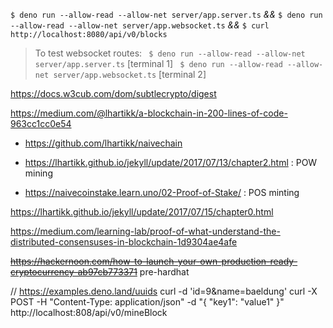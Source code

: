 `$ deno run --allow-read --allow-net server/app.server.ts`
_&&_
`$ deno run --allow-read --allow-net server/app.websocket.ts`
_&&_
`$ curl http://localhost:8080/api/v0/blocks`


> To test websocket routes:
> ` $ deno run --allow-read --allow-net server/app.server.ts` [terminal 1]
> ` $ deno run --allow-read --allow-net server/app.websocket.ts` [terminal 2]

https://docs.w3cub.com/dom/subtlecrypto/digest

https://medium.com/@lhartikk/a-blockchain-in-200-lines-of-code-963cc1cc0e54
- https://github.com/lhartikk/naivechain

- https://lhartikk.github.io/jekyll/update/2017/07/13/chapter2.html : POW mining
- https://naivecoinstake.learn.uno/02-Proof-of-Stake/ : POS minting

https://lhartikk.github.io/jekyll/update/2017/07/15/chapter0.html

https://medium.com/learning-lab/proof-of-what-understand-the-distributed-consensuses-in-blockchain-1d9304ae4afe

~~https://hackernoon.com/how-to-launch-your-own-production-ready-cryptocurrency-ab97cb773371~~ pre-hardhat

// https://examples.deno.land/uuids
curl -d 'id=9&name=baeldung'
curl -X POST -H "Content-Type: application/json" -d "{ \"key1\": \"value1\" }" http://localhost:808/api/v0/mineBlock